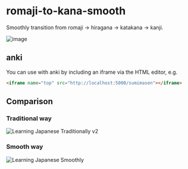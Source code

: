 # romaji-to-kana-smooth

Smoothly transition from romaji -> hiragana -> katakana -> kanji.

![image](https://user-images.githubusercontent.com/2068912/74113470-2bf6f980-4b59-11ea-88e9-af0955ea471b.png)

## anki

You can use with anki by including an iframe via the HTML editor, e.g.

```html
<iframe name="top" src="http://localhost:5000/sumimasen"></iframe>
```

## Comparison

### Traditional way

![Learning Japanese Traditionally v2](https://user-images.githubusercontent.com/2068912/74687363-0e451800-5189-11ea-8df4-3058be711c0e.png)

### Smooth way

![Learning Japanese Smoothly](https://user-images.githubusercontent.com/2068912/74687287-d938c580-5188-11ea-8b38-bdaa2c8f86ee.png)


